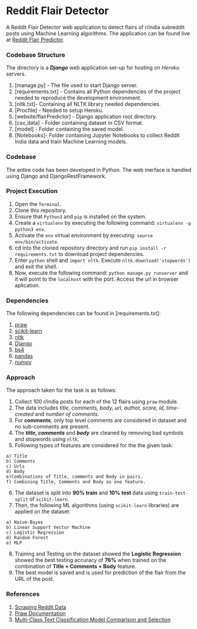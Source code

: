 # Reddit Flair Detector

A Reddit Flair Detector web application to detect flairs of r/india subreddit posts using Machine Learning algorithms. The application can be found live at [Reddit Flair Predictor](https://flair-predictor-riya.herokuapp.com/).

### Codebase Structure

The directory is a ***Django*** web application set-up for hosting on *Heroku* servers.

  1. [manage.py] - The file used to start Django server.
  2. [requirements.txt] - Contains all Python dependencies of the project needed to reproduce the development environment.
  3. [nltk.txt]-  Containing all NLTK library needed dependencies.
  4. [Procfile] - Needed to setup Heroku.
  5. [website/flairPredictor] - Django application root directory.
  8. [csv_data] - Folder containing dataset in CSV format.
  9. [model] - Folder containing the saved model.
  10. [Notebooks]- Folder containing Jupyter Notebooks to collect Reddit India data and train Machine Learning models. 
  
### Codebase

The entire code has been developed in Python. The web inerface is handled using Django and DjangoRestFramework.

### Project Execution

  1. Open the `Terminal`.
  2. Clone this repository.
  3. Ensure that `Python3` and `pip` is installed on the system.
  4. Create a `virtualenv` by executing the following command: `virtualenv -p python3 env`.
  5. Activate the `env` virtual environment by executing: `source env/bin/activate`.
  6. cd into the cloned repository directory and run `pip install -r requirements.txt` to download project dependencies.
  7. Enter `python` shell and `import nltk`. Execute `nltk.download('stopwords')` and exit the shell.
  8. Now, execute the following command: `python manage.py runserver` and it will point to the `localhost` with the port. Access the url in browser aplication.

  
### Dependencies

The following dependencies can be found in [requirements.txt]:

  1. [praw](https://praw.readthedocs.io/en/latest/)
  2. [scikit-learn](https://scikit-learn.org/)
  3. [nltk](https://www.nltk.org/)
  4. [Django](https://www.djangoproject.com/)
  5. [bs4](https://pypi.org/project/bs4/)
  6. [pandas](https://pandas.pydata.org/)
  7. [numpy](http://www.numpy.org/)
  
### Approach

The approach taken for the task is as follows:

  1. Collect 100 r/india posts for each of the 12 flairs using `praw` module.
  2. The data includes *title, comments, body, url, author, score, id, time-created* and *number of comments*.
  3. For **comments**, only top level comments are considered in dataset and no sub-comments are present.
  4. The ***title, comments*** and ***body*** are cleaned by removing bad symbols and stopwords using `nltk`.
  5. Following types of features are considered for the the given task:
    
    a) Title
    b) Comments
    c) Urls
    d) Body
    e)Combinations of Title, comments and Body in pairs.
    f) Combining Title, Comments and Body as one feature.

  6. The dataset is split into **90% train** and **10% test** data using `train-test-split` of `scikit-learn`.
  7. Then, the following ML algorithms (using `scikit-learn` libraries) are applied on the dataset:
    
    a) Naive-Bayes
    b) Linear Support Vector Machine
    c) Logistic Regression
    d) Random Forest
    e) MLP

   8. Training and Testing on the dataset showed the **Logistic Regression** showed the best testing accuracy of **76%** when trained on the combination of **Title + Comments + Body** feature.
   9. The best model is saved and is used for prediction of the flair from the URL of the post.
    

### References

1. [Scraping Reddit Data](https://towardsdatascience.com/scraping-reddit-data-1c0af3040768)
2. [Praw Documentation](https://praw.readthedocs.io/en/latest/)
3. [Multi-Class Text Classification Model Comparison and Selection](https://towardsdatascience.com/multi-class-text-classification-model-comparison-and-selection-5eb066197568)
